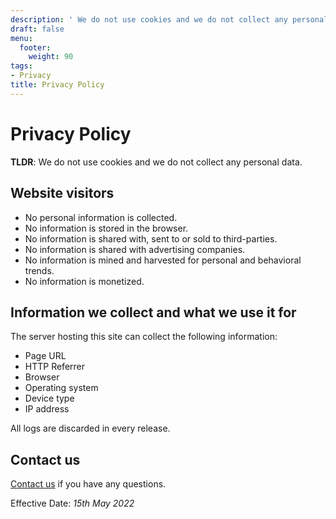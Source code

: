 ```yaml
---
description: ' We do not use cookies and we do not collect any personal data.'
draft: false
menu:
  footer:
    weight: 90
tags:
- Privacy
title: Privacy Policy
---
```


# Privacy Policy

**TLDR**: We do not use cookies and we do not collect any personal data.

## Website visitors

- No personal information is collected.
- No information is stored in the browser.
- No information is shared with, sent to or sold to third-parties.
- No information is shared with advertising companies.
- No information is mined and harvested for personal and behavioral trends.
- No information is monetized.

## Information we collect and what we use it for

The server hosting this site can collect the following information:

- Page URL
- HTTP Referrer
- Browser
- Operating system
- Device type
- IP address

All logs are discarded in every release.

## Contact us

[Contact us](/contact/) if you have any questions.

Effective Date: *15th May 2022*
